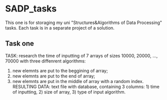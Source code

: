# SADP_tasks
This one is for storaging my uni "Structures&amp;Algorithms of Data Processing" tasks. Each task is in a separate project of a solution. 

## Task one
TASK: research the time of inputting of 7 arrays of sizes 10000, 20000, ..., 70000 with three diffenrent algorithms:
1. new elemnts are put to the beggining of array;
2. new elemnts are put to the end of array;
3. new elemnts are put in the middle of array with a random index.
RESULTING DATA: text file with database, containing 3 columns: 1) time of inputting, 2) size of array, 3) type of input algorithm.
